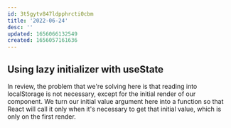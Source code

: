 ```yaml
---
id: 3t5gytv847ldpphrcti0cbm
title: '2022-06-24'
desc: ''
updated: 1656066132549
created: 1656057161636
---
```

## Using lazy initializer with useState

In review, the problem that we're solving here is that reading into localStorage is not necessary, except for the initial render of our component. We turn our initial value argument here into a function so that React will call it only when it's necessary to get that initial value, which is only on the first render.
